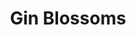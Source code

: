 ---
title: "Gin Blossoms"
summary: "American pop rock band formed in 1987 in Tempe, Arizona, USA. Robin Wilson: lead vocals, acoustic guitar / Jesse Valenzuela: backing vocals, guitars / Doug Hopkins: guitars / Bill Leen: bass / Phillip Rhodes: drums, percussion / Scott Johnson: guitars."
image: "gin-blossoms.jpg"
---